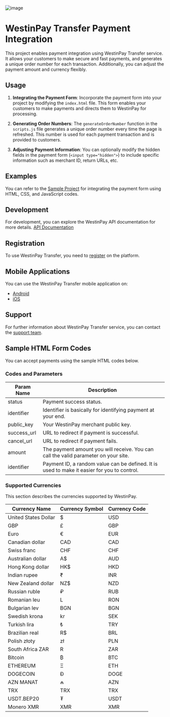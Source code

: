<img class="w-75" src="https://westinpay.com/payment.png" alt="image">

# WestinPay Transfer Payment Integration

This project enables payment integration using WestinPay Transfer service. It allows your customers to make secure and fast payments, and generates a unique order number for each transaction. Additionally, you can adjust the payment amount and currency flexibly.

## Usage

1. **Integrating the Payment Form**: Incorporate the payment form into your project by modifying the `index.html` file. This form enables your customers to make payments and directs them to WestinPay for processing.

2. **Generating Order Numbers**: The `generateOrderNumber` function in the `scripts.js` file generates a unique order number every time the page is refreshed. This number is used for each payment transaction and is provided to customers.

3. **Adjusting Payment Information**: You can optionally modify the hidden fields in the payment form (`<input type="hidden">`) to include specific information such as merchant ID, return URLs, etc.

## Examples

You can refer to the [Sample Project](https://github.com/example/westinpay-integration) for integrating the payment form using HTML, CSS, and JavaScript codes.

## Development

For development, you can explore the WestinPay API documentation for more details. [API Documentation](https://westinpay.com/api/documentation#currency)

## Registration

To use WestinPay Transfer, you need to [register](https://westinpay.com/merchant/register) on the platform.

## Mobile Applications

You can use the WestinPay Transfer mobile application on:

- [Android](https://play.google.com/store/apps/details?id=com.westinpaytransfer.app)
- [iOS](https://apps.apple.com/gb/app/westinpay-transfer/id6470148207?platform=iphone)

## Support

For further information about WestinPay Transfer service, you can contact the [support team](https://westinpay.com/support).

## Sample HTML Form Codes

You can accept payments using the sample HTML codes below.

### Codes and Parameters

| Param Name | Description |
|------------|-------------|
| status | Payment success status. |
| identifier | Identifier is basically for identifying payment at your end. |
| public_key | Your WestinPay merchant public key. |
| success_url | URL to redirect if payment is successful. |
| cancel_url | URL to redirect if payment fails. |
| amount | The payment amount you will receive. You can call the valid parameter on your site. |
| identifier | Payment ID, a random value can be defined. It is used to make it easier for you to control. |
  
### Supported Currencies

This section describes the currencies supported by WestinPay.

| Currency Name | Currency Symbol | Currency Code |
|---------------|-----------------|---------------|
| United States Dollar | $ | USD |
| GBP | £ | GBP |
| Euro | € | EUR |
| Canadian dollar | CAD | CAD |
| Swiss franc | CHF | CHF |
| Australian dollar | A$ | AUD |
| Hong Kong dollar | HK$ | HKD |
| Indian rupee | ₹ | INR |
| New Zealand dollar | NZ$ | NZD |
| Russian ruble | ₽ | RUB |
| Romanian leu | L | RON |
| Bulgarian lev | BGN | BGN |
| Swedish krona | kr | SEK |
| Turkish lira | ₺ | TRY |
| Brazilian real | R$ | BRL |
| Polish złoty | zł | PLN |
| South Africa ZAR | R | ZAR |
| Bitcoin | ₿ | BTC |
| ETHEREUM | Ξ | ETH |
| DOGECOIN | Ð | DOGE |
| AZN MANAT | ₼ | AZN |
| TRX | TRX | TRX |
| USDT.BEP20 | ₮ | USDT |
| Monero XMR | XMR | XMR |

